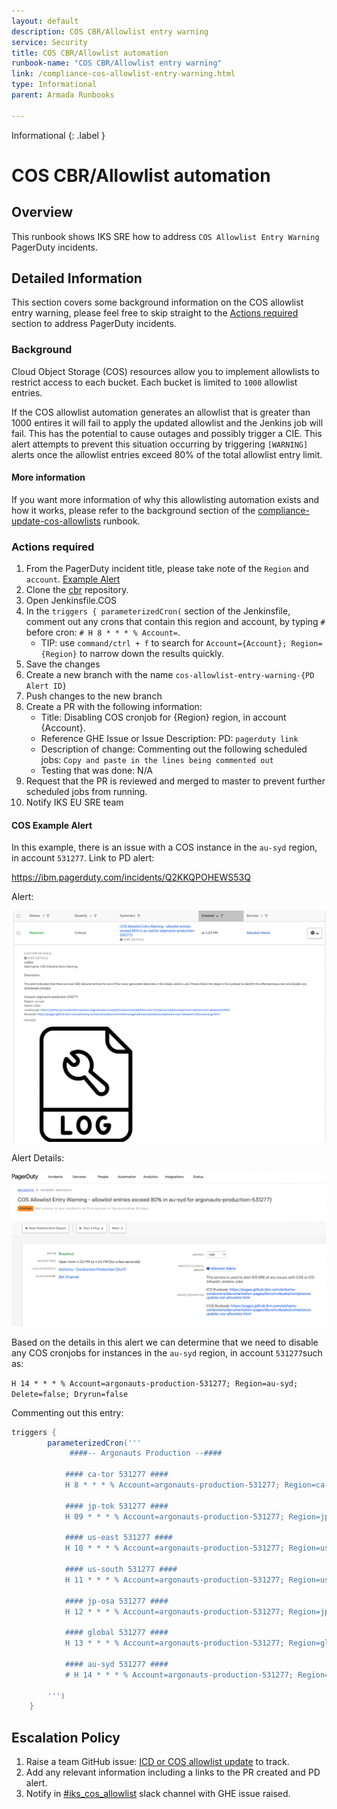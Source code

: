 ```yaml
---
layout: default
description: COS CBR/Allowlist entry warning
service: Security
title: COS CBR/Allowlist automation
runbook-name: "COS CBR/Allowlist entry warning"
link: /compliance-cos-allowlist-entry-warning.html
type: Informational
parent: Armada Runbooks

---
```


Informational
{: .label }

# COS CBR/Allowlist automation

## Overview

This runbook shows IKS SRE how to address `COS Allowlist Entry Warning` PagerDuty incidents.

## Detailed Information

This section covers some background information on the COS allowlist entry warning, please feel free to skip straight to the [Actions required](#actions-required) section to address PagerDuty incidents.

### Background

Cloud Object Storage (COS) resources allow you to implement allowlists to restrict access to each bucket. Each bucket is limited to `1000` allowlist entries.

If the COS allowlist automation generates an allowlist that is greater than 1000 entires it will fail to apply the updated allowlist and the Jenkins job will fail. This has the potential to cause outages and possibly trigger a CIE. This alert attempts to prevent this situation occurring by triggering `[WARNING]` alerts once the allowlist entries exceed 80% of the total allowlist entry limit. 


#### More information

If you want more information of why this allowlisting automation exists and how it works, please refer to the background section of the [compliance-update-cos-allowlists](https://pages.github.ibm.com/alchemy-conductors/documentation-pages/docs/runbooks/compliance-update-cos-allowlists.html#background) runbook.


### Actions required


1. From the PagerDuty incident title, please take note of the `Region` and `account`. [Example Alert](#cos-example-alert)
1. Clone the [cbr](https://github.ibm.com/alchemy-conductors/cbr) repository.
1. Open Jenkinsfile.COS
1. In the `triggers { parameterizedCron(` section of the Jenkinsfile, comment out any crons that contain this region and account, by typing `#` before cron: `# H 8 * * * % Account=`.
    - TIP: use `command/ctrl + f` to search for `Account={Account}; Region={Region}` to narrow down the results quickly.
1. Save the changes
1. Create a new branch with the name `cos-allowlist-entry-warning-{PD Alert ID}`
1. Push changes to the new branch
1. Create a PR with the following information:
    - Title: Disabling COS cronjob for {Region} region, in account {Account}.
    - Reference GHE Issue or Issue Description: PD: `pagerduty link`
    - Description of change: Commenting out the following scheduled jobs: `Copy and paste in the lines being commented out`
    - Testing that was done: N/A
1. Request that the PR is reviewed and merged to master to prevent further scheduled jobs from running.
1. Notify IKS EU SRE team


#### COS Example Alert

In this example, there is an issue with a COS instance in the `au-syd` region, in account `531277`. Link to PD alert:

https://ibm.pagerduty.com/incidents/Q2KKQPOHEWS53Q

Alert:

<img src="allowlist-entry-warning-alert-cos.png" alt="ICD Allowlist Entry Warning PD Alert" width="800">

Alert Details:

<img src="allowlist-entry-warning-alert-details-cos.png" alt="ICD Allowlist Entry Warning PD Alert Details" width="800"> 

Based on the details in this alert we can determine that we need to disable any COS cronjobs for instances in the `au-syd` region, in account `531277`such as: 

`H 14 * * * % Account=argonauts-production-531277; Region=au-syd; Delete=false; Dryrun=false`

Commenting out this entry:

```Groovy
triggers {
        parameterizedCron('''
             ####-- Argonauts Production --####

            #### ca-tor 531277 ####
            H 8 * * * % Account=argonauts-production-531277; Region=ca-tor; Delete=false; Dryrun=false

            #### jp-tok 531277 ####
            H 09 * * * % Account=argonauts-production-531277; Region=jp-tok; Delete=false; Dryrun=false

            #### us-east 531277 ####
            H 10 * * * % Account=argonauts-production-531277; Region=us-east; Delete=false; Dryrun=false

            #### us-south 531277 ####
            H 11 * * * % Account=argonauts-production-531277; Region=us-south; Delete=false; Dryrun=false

            #### jp-osa 531277 ####
            H 12 * * * % Account=argonauts-production-531277; Region=jp-osa; Delete=false; Dryrun=false

            #### global 531277 ####
            H 13 * * * % Account=argonauts-production-531277; Region=global; Delete=false; Dryrun=false

            #### au-syd 531277 ####
            # H 14 * * * % Account=argonauts-production-531277; Region=au-syd; Delete=false; Dryrun=false

        ''')
    }

```

## Escalation Policy

1. Raise a team GitHub issue: [ICD or COS allowlist update](https://github.ibm.com/alchemy-conductors/team/issues/new?assignees=&labels=&template=icd_cos_allowlist.md&title=) to track.
1. Add any relevant information including a links to the PR created and PD alert.
1. Notify in [#iks_cos_allowlist](https://ibm-argonauts.slack.com/archives/C02PZ56C5AL) slack channel with GHE issue raised.
